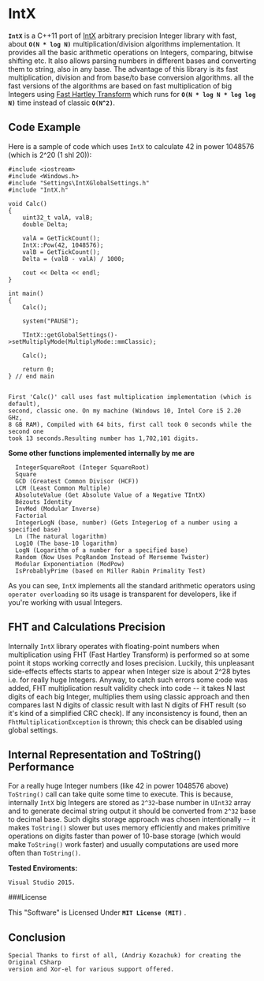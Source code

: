 IntX
====

 **`IntX`** is a C++11 port of [IntX](https://github.com/devoyster/IntXLib) arbitrary precision Integer library with fast, about **`O(N * log N)`** multiplication/division algorithms implementation. It provides all the basic arithmetic operations on Integers, comparing, bitwise shifting etc. It also allows parsing numbers in different bases and converting them to string, also in any base. The advantage of this library is its fast multiplication, division and from base/to base conversion algorithms. all the fast versions of the algorithms are based on fast multiplication of big Integers using [Fast Hartley Transform](http://en.wikipedia.org/wiki/Discrete_Hartley_transform) which runs for **`O(N * log N * log log N)`** time instead of classic **`O(N^2)`**.
  

Code Example
------------

Here is a sample of code which uses `IntX` to calculate 42 in power 1048576 (which is 2^20 (1 shl 20)):
    

	#include <iostream>
	#include <Windows.h>
	#include "Settings\IntXGlobalSettings.h"
	#include "IntX.h"
	
	void Calc()
	{
		uint32_t valA, valB;
		double Delta;
	
		valA = GetTickCount();
		IntX::Pow(42, 1048576);
		valB = GetTickCount();
		Delta = (valB - valA) / 1000;
	
		cout << Delta << endl;
	}

	int main()
	{
		Calc();

		system("PAUSE");
	
		TIntX::getGlobalSettings()->setMultiplyMode(MultiplyMode::mmClassic);
	
		Calc();
		
	    return 0;
	} // end main


    First 'Calc()' call uses fast multiplication implementation (which is default), 
    second, classic one. On my machine (Windows 10, Intel Core i5 2.20 GHz, 
    8 GB RAM), Compiled with 64 bits, first call took 0 seconds while the second one 
    took 13 seconds.Resulting number has 1,702,101 digits.

**Some other functions implemented internally by me are**

  
      IntegerSquareRoot (Integer SquareRoot) 
      Square 
      GCD (Greatest Common Divisor (HCF)) 
      LCM (Least Common Multiple)
      AbsoluteValue (Get Absolute Value of a Negative TIntX)
      Bézouts Identity
      InvMod (Modular Inverse)
      Factorial
      IntegerLogN (base, number) (Gets IntegerLog of a number using a specified base)
	  Ln (The natural logarithm)
	  Log10 (The base-10 logarithm)
	  LogN (Logarithm of a number for a specified base)
      Random (Now Uses PcgRandom Instead of Mersemme Twister)
      Modular Exponentiation (ModPow)
      IsProbablyPrime (based on Miller Rabin Primality Test)

As you can see, `IntX` implements all the standard arithmetic operators using `operator overloading` so its usage is transparent for developers, like if you're working with usual Integers.

FHT and Calculations Precision
------------------------------

Internally `IntX` library operates with floating-point numbers when multiplication using FHT (Fast Hartley Transform) is performed so at some point it stops working correctly and loses precision. Luckily, this unpleasant side-effects effects starts to appear when Integer size is about 2^28 bytes i.e. for really huge Integers. Anyway, to catch such errors some code was added, FHT multiplication result validity check into code -- it takes N last digits of each big Integer, multiplies them using classic approach and then compares last N digits of classic result with last N digits of FHT result (so it's kind of  a simplified CRC check). If any inconsistency is found, then an 
`FhtMultiplicationException` is thrown; this check can be disabled using global settings.

Internal Representation and ToString() Performance
--------------------------------------------------

   For a really huge Integer numbers (like 42 in power 1048576 above) `ToString()` 
 call can take quite some time to execute. This is because, internally `IntX` big 
 Integers are stored as `2^32`-base number in `UInt32` array and to generate decimal 
 string output it should be converted from `2^32` base to decimal base. Such digits 
 storage approach was chosen intentionally -- it makes `ToString()` slower but uses 
 memory efficiently and makes primitive operations on digits faster than power of 
 10-base storage (which would make `ToString()` work faster) and 
 usually computations are used more often than `ToString()`.

**Tested Enviroments:**
     
    Visual Studio 2015.


###License

This "Software" is Licensed Under  **`MIT License (MIT)`** .
    

Conclusion
--------------------------------------------------

    Special Thanks to first of all, (Andriy Kozachuk) for creating the Original CSharp
	version and Xor-el for various support offered.
